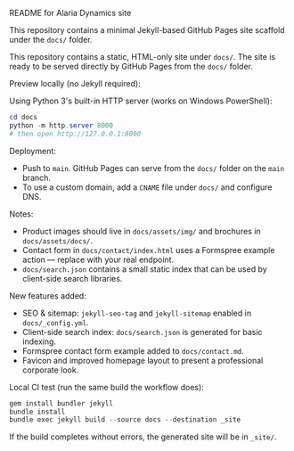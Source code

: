 README for Alaria Dynamics site

This repository contains a minimal Jekyll-based GitHub Pages site scaffold under the `docs/` folder.

This repository contains a static, HTML-only site under `docs/`. The site is ready to be served directly by GitHub Pages from the `docs/` folder.

Preview locally (no Jekyll required):

Using Python 3's built-in HTTP server (works on Windows PowerShell):

```powershell
cd docs
python -m http.server 8000
# then open http://127.0.0.1:8000
```

Deployment:

- Push to `main`. GitHub Pages can serve from the `docs/` folder on the `main` branch.
- To use a custom domain, add a `CNAME` file under `docs/` and configure DNS.

Notes:

- Product images should live in `docs/assets/img/` and brochures in `docs/assets/docs/`.
- Contact form in `docs/contact/index.html` uses a Formspree example action — replace with your real endpoint.
- `docs/search.json` contains a small static index that can be used by client-side search libraries.

New features added:

- SEO & sitemap: `jekyll-seo-tag` and `jekyll-sitemap` enabled in `docs/_config.yml`.
- Client-side search index: `docs/search.json` is generated for basic indexing.
- Formspree contact form example added to `docs/contact.md`.
- Favicon and improved homepage layout to present a professional corporate look.

Local CI test (run the same build the workflow does):

```powershell
gem install bundler jekyll
bundle install
bundle exec jekyll build --source docs --destination _site
```

If the build completes without errors, the generated site will be in `_site/`.